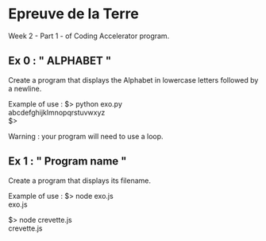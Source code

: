 # Epreuve de la Terre

Week 2 - Part 1  - of Coding Accelerator program.

## Ex 0 : " ALPHABET "
  
  Create a program that displays the Alphabet in lowercase letters followed by a newline.
  
  Example of use :
  $> python exo.py  
  abcdefghijklmnopqrstuvwxyz  
  $>

  Warning : your program will need to use a loop.

## Ex 1 : " Program name "

  Create a program that displays its filename.

  Example of use :
  $> node exo.js  
  exo.js  

  $> node crevette.js  
  crevette.js